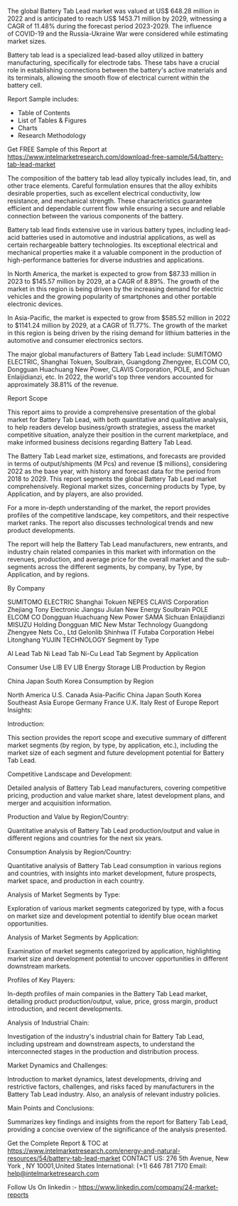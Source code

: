 The global Battery Tab Lead market was valued at US$ 648.28 million in 2022 and is anticipated to reach US$ 1453.71 million by 2029, witnessing a CAGR of 11.48% during the forecast period 2023-2029. The influence of COVID-19 and the Russia-Ukraine War were considered while estimating market sizes.



Battery tab lead is a specialized lead-based alloy utilized in battery manufacturing, specifically for electrode tabs. These tabs have a crucial role in establishing connections between the battery's active materials and its terminals, allowing the smooth flow of electrical current within the battery cell.

Report Sample includes:
- Table of Contents
- List of Tables & Figures
- Charts
- Research Methodology

Get FREE Sample of this Report at https://www.intelmarketresearch.com/download-free-sample/54/battery-tab-lead-market




The composition of the battery tab lead alloy typically includes lead, tin, and other trace elements. Careful formulation ensures that the alloy exhibits desirable properties, such as excellent electrical conductivity, low resistance, and mechanical strength. These characteristics guarantee efficient and dependable current flow while ensuring a secure and reliable connection between the various components of the battery.



Battery tab lead finds extensive use in various battery types, including lead-acid batteries used in automotive and industrial applications, as well as certain rechargeable battery technologies. Its exceptional electrical and mechanical properties make it a valuable component in the production of high-performance batteries for diverse industries and applications.



In North America, the market is expected to grow from $87.33 million in 2023 to $145.57 million by 2029, at a CAGR of 8.89%. The growth of the market in this region is being driven by the increasing demand for electric vehicles and the growing popularity of smartphones and other portable electronic devices.



In Asia-Pacific, the market is expected to grow from $585.52 million in 2022 to $1141.24 million by 2029, at a CAGR of 11.77%. The growth of the market in this region is being driven by the rising demand for lithium batteries in the automotive and consumer electronics sectors.







The major global manufacturers of Battery Tab Lead include: SUMITOMO ELECTRIC, Shanghai Tokuen, Soulbrain, Guangdong Zhengyee, ELCOM CO, Dongguan Huachuang New Power, CLAVIS Corporation, POLE, and Sichuan Enlaijidianzi, etc. In 2022, the world's top three vendors accounted for approximately 38.81% of the revenue.

Report Scope



This report aims to provide a comprehensive presentation of the global market for Battery Tab Lead, with both quantitative and qualitative analysis, to help readers develop business/growth strategies, assess the market competitive situation, analyze their position in the current marketplace, and make informed business decisions regarding Battery Tab Lead.



The Battery Tab Lead market size, estimations, and forecasts are provided in terms of output/shipments (M Pcs) and revenue ($ millions), considering 2022 as the base year, with history and forecast data for the period from 2018 to 2029. This report segments the global Battery Tab Lead market comprehensively. Regional market sizes, concerning products by Type, by Application, and by players, are also provided.



For a more in-depth understanding of the market, the report provides profiles of the competitive landscape, key competitors, and their respective market ranks. The report also discusses technological trends and new product developments.



The report will help the Battery Tab Lead manufacturers, new entrants, and industry chain related companies in this market with information on the revenues, production, and average price for the overall market and the sub-segments across the different segments, by company, by Type, by Application, and by regions.

By Company



SUMITOMO ELECTRIC
Shanghai Tokuen
NEPES
CLAVIS Corporation
Zhejiang Tony Electronic
Jiangsu Jiulan New Energy
Soulbrain
POLE
ELCOM CO
Dongguan Huachuang New Power
SAMA
Sichuan Enlaijidianzi
MISUZU Holding
Dongguan MIC New Mstar Technology
Guangdong Zhengyee
Nets Co., Ltd
Gelonlib
Shinhwa IT
Futaba Corporation
Hebei Litonghang
YUJIN TECHNOLOGY
Segment by Type



Al Lead Tab
Ni Lead Tab
Ni-Cu Lead Tab
Segment by Application



Consumer Use LIB
EV LIB
Energy Storage LIB
Production by Region



China
Japan
South Korea
Consumption by Region



North America
U.S.
Canada
Asia-Pacific
China
Japan
South Korea
Southeast Asia
Europe
Germany
France
U.K.
Italy
Rest of Europe
Report Insights:



Introduction:

This section provides the report scope and executive summary of different market segments (by region, by type, by application, etc.), including the market size of each segment and future development potential for Battery Tab Lead.



Competitive Landscape and Development:

Detailed analysis of Battery Tab Lead manufacturers, covering competitive pricing, production and value market share, latest development plans, and merger and acquisition information.



Production and Value by Region/Country:

Quantitative analysis of Battery Tab Lead production/output and value in different regions and countries for the next six years.



Consumption Analysis by Region/Country:

Quantitative analysis of Battery Tab Lead consumption in various regions and countries, with insights into market development, future prospects, market space, and production in each country.



Analysis of Market Segments by Type:

Exploration of various market segments categorized by type, with a focus on market size and development potential to identify blue ocean market opportunities.



Analysis of Market Segments by Application:

Examination of market segments categorized by application, highlighting market size and development potential to uncover opportunities in different downstream markets.



Profiles of Key Players:

In-depth profiles of main companies in the Battery Tab Lead market, detailing product production/output, value, price, gross margin, product introduction, and recent developments.



Analysis of Industrial Chain:

Investigation of the industry's industrial chain for Battery Tab Lead, including upstream and downstream aspects, to understand the interconnected stages in the production and distribution process.



Market Dynamics and Challenges:

Introduction to market dynamics, latest developments, driving and restrictive factors, challenges, and risks faced by manufacturers in the Battery Tab Lead industry. Also, an analysis of relevant industry policies.



Main Points and Conclusions:

Summarizes key findings and insights from the report for Battery Tab Lead, providing a concise overview of the significance of the analysis presented.

Get the Complete Report & TOC at https://www.intelmarketresearch.com/energy-and-natural-resources/54/battery-tab-lead-market
CONTACT US:
276 5th Avenue, New York , NY 10001,United States
International: (+1) 646 781 7170
Email: help@intelmarketresearch.com

Follow Us On linkedin :- https://www.linkedin.com/company/24-market-reports
